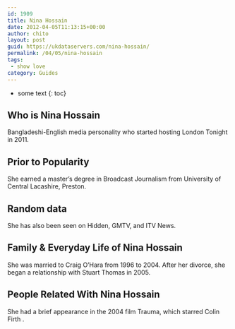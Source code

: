 ```yaml
---
id: 1909
title: Nina Hossain
date: 2012-04-05T11:13:15+00:00
author: chito
layout: post
guid: https://ukdataservers.com/nina-hossain/
permalink: /04/05/nina-hossain
tags:
 - show love
category: Guides
---
```


* some text
{: toc}
          
          
## Who is  Nina Hossain
                  
                  
                  
Bangladeshi-English media personality who started hosting London Tonight in 2011.
                  
                
                
                
## Prior to Popularity 
                  
                  
                  
She earned a master&#8217;s degree in Broadcast Journalism from University of Central Lacashire, Preston.
                  
                
                
                
## Random data 
                  
                  
                  
She has also been seen on Hidden, GMTV, and ITV News.
                  
                
                
                
## Family & Everyday Life of Nina Hossain
                  
                  
                  
She was married to Craig O&#8217;Hara from 1996 to 2004. After her divorce, she began a relationship with Stuart Thomas in 2005.
                  
                
                
                
## People Related With  Nina Hossain
                  
                  
                  
She had a brief appearance in the 2004 film Trauma, which starred Colin Firth .
                  
                
              
            
          
          
          
    
    
  
